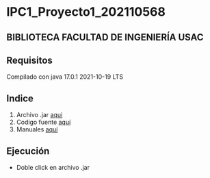 # IPC1_Proyecto1_202110568

## BIBLIOTECA FACULTAD DE INGENIERÍA USAC

## Requisitos
Compilado con java 17.0.1 2021-10-19 LTS

## Indice

1. Archivo .jar [aqui](https://github.com/damianpeaf/IPC1_Proyecto1_202110568/tree/main/out/artifacts/Proyecto1_jar)
2. Codigo fuente [aquí](https://github.com/damianpeaf/IPC1_Proyecto1_202110568/tree/main/src)
3. Manuales [aquí](https://github.com/damianpeaf/IPC1_Proyecto1_202110568/tree/main/Manuales)

## Ejecución
- Doble click en archivo .jar

